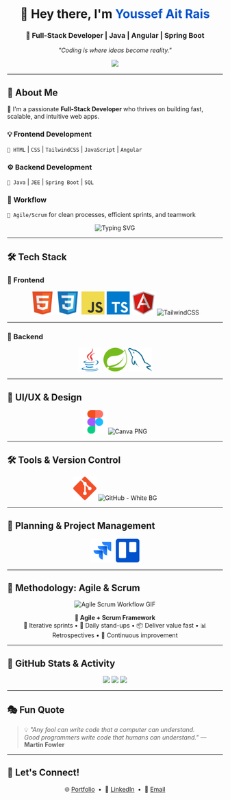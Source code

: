 <h1 align="center">👋 Hey there, I'm <span style="color:#0052CC">Youssef Ait Rais</span></h1>
<h3 align="center">🚀 Full-Stack Developer | Java | Angular | Spring Boot</h3>
<p align="center"><em>"Coding is where ideas become reality."</em></p>

<p align="center">
  <img src="https://user-images.githubusercontent.com/74038190/235224431-e8c8c12e-6826-47f1-89fb-2ddad83b3abf.gif" width="300">
</p>

---

## 🚀 About Me  

🎯 I'm a passionate **Full-Stack Developer** who thrives on building fast, scalable, and intuitive web apps.

### 💡 **Frontend Development**
`🔹 HTML` | `CSS` | `TailwindCSS` | `JavaScript` | `Angular`

### ⚙️ **Backend Development**
`🔹 Java` | `JEE` | `Spring Boot` | `SQL`

### 📌 **Workflow**
`🔹 Agile/Scrum` for clean processes, efficient sprints, and teamwork

<p align="center">
  <img src="https://readme-typing-svg.herokuapp.com?font=Fira+Code&size=20&pause=1000&center=true&vCenter=true&width=435&lines=Pixel+Perfect+Frontend;Enterprise+Ready+Backends;Agile+Developer;Code.+Commit.+Deploy." alt="Typing SVG" />
</p>

---

## 🛠️ Tech Stack

### 🎯 Frontend
<p align="center">
  <img src="https://raw.githubusercontent.com/devicons/devicon/master/icons/html5/html5-original.svg" width="55" alt="HTML" />
  <img src="https://raw.githubusercontent.com/devicons/devicon/master/icons/css3/css3-original.svg" width="55" alt="CSS" />
  <img src="https://raw.githubusercontent.com/devicons/devicon/master/icons/javascript/javascript-original.svg" width="55" alt="JavaScript" />
  <img src="https://raw.githubusercontent.com/devicons/devicon/master/icons/typescript/typescript-original.svg" width="55" alt="TypeScript" />
  <img src="https://raw.githubusercontent.com/devicons/devicon/master/icons/angularjs/angularjs-original.svg" width="55" alt="Angular" />
  <img src="https://raw.githubusercontent.com/rahulbanerjee26/githubAboutMeGenerator/main/icons/tailwind.svg" width="55" alt="TailwindCSS" />
</p>

---

### 🔧 Backend
<p align="center">
  <img src="https://raw.githubusercontent.com/devicons/devicon/master/icons/java/java-original.svg" width="55" alt="Java" />
  <img src="https://raw.githubusercontent.com/devicons/devicon/master/icons/spring/spring-original.svg" width="55" alt="Spring Boot" />
  <img src="https://raw.githubusercontent.com/devicons/devicon/master/icons/mysql/mysql-original.svg" width="55" alt="MySQL" />
</p>

---

## 📐 UI/UX & Design
<p align="center">
  <img src="https://raw.githubusercontent.com/devicons/devicon/master/icons/figma/figma-original.svg" width="55" alt="Figma" />
  <img src="https://logodownload.org/wp-content/uploads/2021/07/canva-logo-1.png" width="90" alt="Canva PNG" />
</p>

---

## 🛠 Tools & Version Control
<p align="center">
  <img src="https://raw.githubusercontent.com/devicons/devicon/master/icons/git/git-original.svg" width="55" alt="Git" />
  <img src="https://cdn-icons-png.flaticon.com/512/25/25231.png" width="55" alt="GitHub - White BG" />
</p>

---

## 📅 Planning & Project Management

<p align="center">
  <img src="https://raw.githubusercontent.com/devicons/devicon/master/icons/jira/jira-original.svg" width="55" alt="Jira" />
  <img src="https://raw.githubusercontent.com/devicons/devicon/master/icons/trello/trello-plain.svg" width="55" alt="Trello" />
</p>

---

## 📌 Methodology: Agile & Scrum

<p align="center">
  <img src="https://media.giphy.com/media/l0HlQ7LRal9L2y7aY/giphy.gif" width="600" alt="Agile Scrum Workflow GIF" />
</p>

<p align="center">
  <strong>🔄 Agile + Scrum Framework</strong><br/>
  🔧 Iterative sprints • 👥 Daily stand-ups • 📦 Deliver value fast • 📊 Retrospectives • 💬 Continuous improvement
</p>

---

## 🌟 GitHub Stats & Activity
<p align="center">
  <img src="https://github-readme-stats.vercel.app/api?username=YoussefAitRais&show_icons=true&theme=radical" />
  <img src="https://github-readme-streak-stats.herokuapp.com/?user=YoussefAitRais&theme=radical" />
  <img src="https://github-readme-stats.vercel.app/api/top-langs/?username=YoussefAitRais&layout=compact&theme=radical"/>
</p>

---

## 🎭 Fun Quote

> 💡 *"Any fool can write code that a computer can understand.  
> Good programmers write code that humans can understand."* — **Martin Fowler**

---

## 🧩 Let's Connect!
<p align="center">
  🌐 <a href="#">Portfolio</a> &nbsp;•&nbsp;
  💼 <a href="#">LinkedIn</a> &nbsp;•&nbsp;
  📧 <a href="#">Email</a>
</p>
